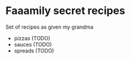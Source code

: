 # Faaamily secret recipes

Set of recipes as given my grandma

- pizzas (TODO)
- sauces (TODO)
- spreads (TODO)


